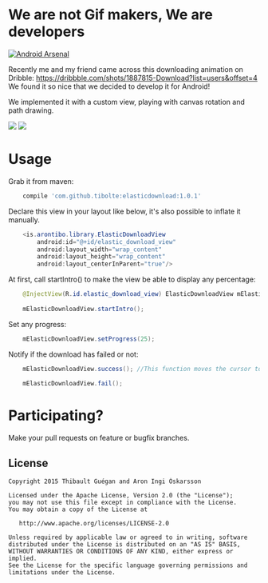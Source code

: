 # We are not Gif makers, We are developers

[![Android Arsenal](https://img.shields.io/badge/Android%20Arsenal-ElasticDownload-brightgreen.svg?style=flat)](http://android-arsenal.com/details/1/1747)

Recently me and my friend came across this downloading animation on Dribble: https://dribbble.com/shots/1887815-Download?list=users&offset=4
We found it so nice that we decided to develop it for Android!

We implemented it with a custom view, playing with canvas rotation and path drawing.

![](https://raw.githubusercontent.com/Tibolte/ElasticDownload/master/success.gif)
![](https://raw.githubusercontent.com/Tibolte/ElasticDownload/master/fail.gif)

Usage
===============================

Grab it from maven:

```groovy
    compile 'com.github.tibolte:elasticdownload:1.0.1'
````


Declare this view in your layout like below, it's also possible to inflate it manually.

```java
    <is.arontibo.library.ElasticDownloadView
        android:id="@+id/elastic_download_view"
        android:layout_width="wrap_content"
        android:layout_height="wrap_content"
        android:layout_centerInParent="true"/>
````

At first, call startIntro() to make the view be able to display any percentage:

```java
    @InjectView(R.id.elastic_download_view) ElasticDownloadView mElasticDownloadView;
    
    mElasticDownloadView.startIntro();
````

Set any progress:

```java
    mElasticDownloadView.setProgress(25);
````

Notify if the download has failed or not:

```java
    mElasticDownloadView.success(); //This function moves the cursor to 100 if the progress has not been set already
    
    mElasticDownloadView.fail();
````

# Participating?
Make your pull requests on feature or bugfix branches.

License
-----------

    Copyright 2015 Thibault Guégan and Aron Ingi Óskarsson

    Licensed under the Apache License, Version 2.0 (the "License");
    you may not use this file except in compliance with the License.
    You may obtain a copy of the License at

       http://www.apache.org/licenses/LICENSE-2.0

    Unless required by applicable law or agreed to in writing, software
    distributed under the License is distributed on an "AS IS" BASIS,
    WITHOUT WARRANTIES OR CONDITIONS OF ANY KIND, either express or implied.
    See the License for the specific language governing permissions and
    limitations under the License.

